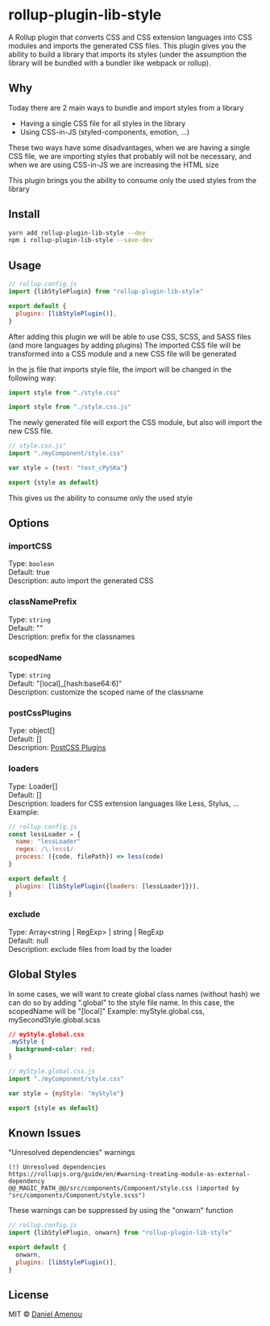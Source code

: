 # rollup-plugin-lib-style

A Rollup plugin that converts CSS and CSS extension languages into CSS modules and imports the generated CSS files. 
This plugin gives you the ability to build a library that imports its styles (under the assumption the library will be bundled with a bundler like webpack or rollup).


## Why

Today there are 2 main ways to bundle and import styles from a library

- Having a single CSS file for all styles in the library
- Using CSS-in-JS (styled-components, emotion, ...)

These two ways have some disadvantages, when we are having a single CSS file, we are importing styles that probably will not be necessary, and when we are using CSS-in-JS we are increasing the HTML size

This plugin brings you the ability to consume only the used styles from the library

## Install

```bash
yarn add rollup-plugin-lib-style --dev
npm i rollup-plugin-lib-style --save-dev
```

## Usage

```js
// rollup.config.js
import {libStylePlugin} from "rollup-plugin-lib-style"

export default {
  plugins: [libStylePlugin()],
}
```

After adding this plugin we will be able to use CSS, SCSS, and SASS files (and more languages by adding plugins)
The imported CSS file will be transformed into a CSS module and a new CSS file will be generated

In the js file that imports style file, the import will be changed in the following way:

```js
import style from "./style.css"
```

```js
import style from "./style.css.js"
```

The newly generated file will export the CSS module, but also will import the new CSS file.

```js
// style.css.js"
import "./myComponent/style.css"

var style = {test: "test_cPySKa"}

export {style as default}
```

This gives us the ability to consume only the used style

## Options

### importCSS
Type: `boolean`<br />
Default: true<br />
Description: auto import the generated CSS

### classNamePrefix

Type: `string`<br />
Default: ""<br />
Description: prefix for the classnames

### scopedName

Type: `string`<br />
Default: "[local]\_[hash:base64:6]"<br />
Description: customize the scoped name of the classname

### postCssPlugins

Type: object[]<br />
Default: []<br />
Description: [PostCSS Plugins](https://postcss.org/docs/postcss-plugins)

### loaders

Type: Loader[]<br />
Default: []<br />
Description: loaders for CSS extension languages like Less, Stylus, ...<br />
Example:

```js
// rollup.config.js
const lessLoader = {
  name: "lessLoader"
  regex: /\.less$/
  process: ({code, filePath}) => less(code)
}

export default {
  plugins: [libStylePlugin({loaders: [lessLoader]})],
}
```

### exclude
Type: Array<string | RegExp> | string | RegExp<br />
Default: null<br />
Description: exclude files from load by the loader


## Global Styles
In some cases, we will want to create global class names (without hash)
we can do so by adding ".global" to the style file name.
In this case, the scopedName will be "[local]"
Example: myStyle.global.css, mySecondStyle.global.scss

```css
// myStyle.global.css
.myStyle {
  background-color: red;
}
```

```js
// myStyle.global.css.js
import "./myComponent/style.css"

var style = {myStyle: "myStyle"}

export {style as default}
```

## Known Issues
"Unresolved dependencies" warnings
```
(!) Unresolved dependencies
https://rollupjs.org/guide/en/#warning-treating-module-as-external-dependency
@@_MAGIC_PATH_@@/src/components/Component/style.css (imported by "src/components/Component/style.scss")
```

These warnings can be suppressed by using the "onwarn" function
```js
// rollup.config.js
import {libStylePlugin, onwarn} from "rollup-plugin-lib-style"

export default {
  onwarn,
  plugins: [libStylePlugin()],
}
```

## License

MIT &copy; [Daniel Amenou](https://github.com/DanielAmenou)
